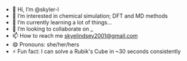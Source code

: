 - 👋 Hi, I’m @skyler-l
- 👀 I’m interested in chemical simulation; DFT and MD methods
- 🌱 I’m currently learning a lot of things...
- 💞️ I’m looking to collaborate on _
- 📫 How to reach me skyelindsey2001@gmail.com
- 😄 Pronouns: she/her/hers
- ⚡ Fun fact: I can solve a Rubik's Cube in  ~30 seconds consistently

<!---
skyler-l/skyler-l is a ✨ special ✨ repository because its `README.md` (this file) appears on your GitHub profile.
You can click the Preview link to take a look at your changes.
--->
